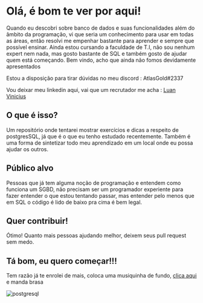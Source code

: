 # Olá, é bom te ver por aqui!
Quando eu descobri sobre banco de dados e suas funcionalidades além do âmbito da programação, vi que seria um conhecimento para usar em todas as áreas, então resolvi me empenhar bastante para aprender e sempre que possível ensinar. Ainda estou cursando a faculdade de T.I, não sou nenhum expert nem nada, mas gosto bastante de SQL e também gosto de ajudar quem está começando. Bem vindo, acho que ainda não fomos devidamente apresentados 



Estou a disposição para tirar dúvidas no meu discord : AtlasGold#2337 

Vou deixar meu linkedin aqui, vai que um recrutador me acha : [Luan Vinicius](https://www.linkedin.com/in/luan-vinicius31/) 

## O que é isso?
Um repositório onde tentarei mostrar exercícios e dicas a respeito de postgresSQL, já que é o que eu tenho estudado recentemente. Também é uma forma de sintetizar todo meu aprendizado em um local onde eu possa ajudar os outros.

## Público alvo
Pessoas que já tem alguma noção de programação e entendem como funciona um SGBD, não precisam ser um programador experiente para fazer entender o que estou tentando passar, mas entender pelo menos que em SQL o código é lido de baixo pra cima é bem legal.

## Quer contribuir! 
Ótimo! Quanto mais pessoas ajudando melhor, deixem seus pull request sem medo.

## Tá bom, eu quero começar!!!
Tem razão já te enrolei de mais, coloca uma musiquinha de fundo, [clica aqui](Tutoriais) e manda brasa

![postgresql](https://user-images.githubusercontent.com/72756630/150540461-df47ef20-e38d-44b1-a30b-7418fa1a1085.png)


